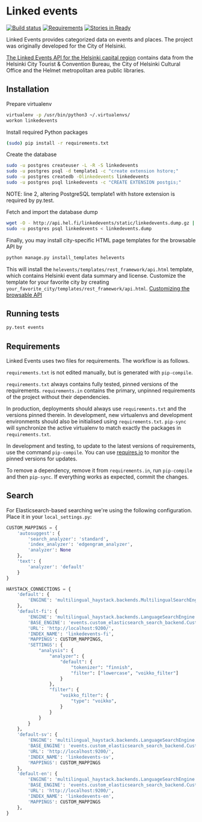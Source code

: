 # Linked events

[![Build status](https://travis-ci.org/City-of-Helsinki/linkedevents.svg)](https://travis-ci.org/City-of-Helsinki/linkedevents)
[![Requirements](https://requires.io/github/City-of-Helsinki/linkedevents/requirements.svg?branch=master)](https://requires.io/github/City-of-Helsinki/linkedevents/requirements/?branch=master)
[![Stories in Ready](https://badge.waffle.io/City-of-Helsinki/linkedevents.svg?label=ready&title=Ready)](http://waffle.io/City-of-Helsinki/linkedevents)

Linked Events provides categorized data on events and places. The project was originally developed for the City of Helsinki.

[The Linked Events API for the Helsinki capital region](http://api.hel.fi/linkedevents/) contains data from the Helsinki City Tourist & Convention Bureau, the City of Helsinki Cultural Office and the Helmet metropolitan area public libraries.


Installation
------------

Prepare virtualenv

```bash
virtualenv -p /usr/bin/python3 ~/.virtualenvs/
workon linkedevents
```
Install required Python packages

```bash
(sudo) pip install -r requirements.txt
```

Create the database

```bash
sudo -u postgres createuser -L -R -S linkedevents
sudo -u postgres psql -d template1 -c "create extension hstore;"
sudo -u postgres createdb -Olinkedevents linkedevents
sudo -u postgres psql linkedevents -c "CREATE EXTENSION postgis;"
```

NOTE: line 2, altering PostgreSQL template1 with hstore extension is required by py.test. 

Fetch and import the database dump
```bash
wget -O - http://api.hel.fi/linkedevents/static/linkedevents.dump.gz | gunzip -c > linkedevents.dump
sudo -u postgres psql linkedevents < linkedevents.dump
```

Finally, you may install city-specific HTML page templates for the browsable API by
```bash
python manage.py install_templates helevents
```
This will install the `helevents/templates/rest_framework/api.html` template,
which contains Helsinki event data summary and license. Customize the template
for your favorite city by creating `your_favorite_city/templates/rest_framework/api.html`.
[Customizing the browsable API](http://www.django-rest-framework.org/topics/browsable-api/#customizing)

Running tests
------------
```bash
py.test events
```

Requirements
------------

Linked Events uses two files for requirements. The workflow is as follows.

`requirements.txt` is not edited manually, but is generated
with `pip-compile`.

`requirements.txt` always contains fully tested, pinned versions
of the requirements. `requirements.in` contains the primary, unpinned
requirements of the project without their dependencies.

In production, deployments should always use `requirements.txt`
and the versions pinned therein. In development, new virtualenvs
and development environments should also be initialised using
`requirements.txt`. `pip-sync` will synchronize the active
virtualenv to match exactly the packages in `requirements.txt`.

In development and testing, to update to the latest versions
of requirements, use the command `pip-compile`. You can
use [requires.io](https://requires.io) to monitor the
pinned versions for updates.

To remove a dependency, remove it from `requirements.in`,
run `pip-compile` and then `pip-sync`. If everything works
as expected, commit the changes.


Search
------

For Elasticsearch-based searching we're using the following configuration.
Place it in your `local_settings.py`:

```python
CUSTOM_MAPPINGS = {
    'autosuggest': {
        'search_analyzer': 'standard',
        'index_analyzer': 'edgengram_analyzer',
        'analyzer': None
    },
    'text': {
        'analyzer': 'default'
    }
}

HAYSTACK_CONNECTIONS = {
    'default': {
        'ENGINE': 'multilingual_haystack.backends.MultilingualSearchEngine',
    },
    'default-fi': {
        'ENGINE': 'multilingual_haystack.backends.LanguageSearchEngine',
        'BASE_ENGINE': 'events.custom_elasticsearch_search_backend.CustomEsSearchEngine',
        'URL': 'http://localhost:9200/',
        'INDEX_NAME': 'linkedevents-fi',
        'MAPPINGS': CUSTOM_MAPPINGS,
        'SETTINGS': {
            "analysis": {
                "analyzer": {
                    "default": {
                        "tokenizer": "finnish",
                        "filter": ["lowercase", "voikko_filter"]
                    }
                },
                "filter": {
                    "voikko_filter": {
                        "type": "voikko",
                    }
                }
            }
        }
    },
    'default-sv': {
        'ENGINE': 'multilingual_haystack.backends.LanguageSearchEngine',
        'BASE_ENGINE': 'events.custom_elasticsearch_search_backend.CustomEsSearchEngine',
        'URL': 'http://localhost:9200/',
        'INDEX_NAME': 'linkedevents-sv',
        'MAPPINGS': CUSTOM_MAPPINGS
    },
    'default-en': {
        'ENGINE': 'multilingual_haystack.backends.LanguageSearchEngine',
        'BASE_ENGINE': 'events.custom_elasticsearch_search_backend.CustomEsSearchEngine',
        'URL': 'http://localhost:9200/',
        'INDEX_NAME': 'linkedevents-en',
        'MAPPINGS': CUSTOM_MAPPINGS
    },
}
```
